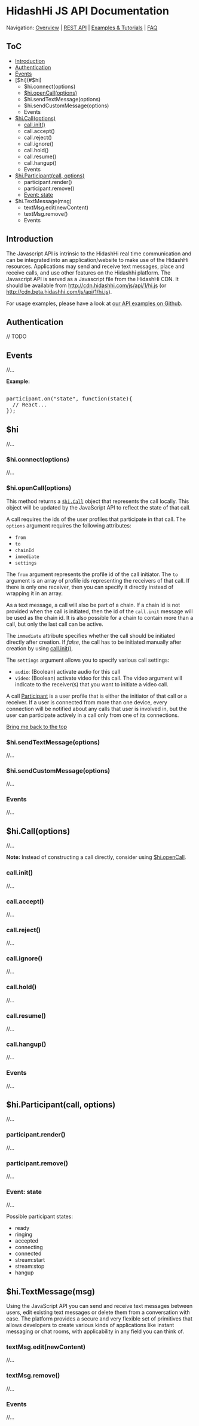 # HidashHi JS API Documentation

Navigation:
[Overview](../../overview.md) |
[REST API](../rest/README.md) |
[Examples & Tutorials](../../samples_and_how_tos.md) |
[FAQ](../../faq.md)

<a id="toc"></a>
## ToC

* [Introduction](#introduction)
* [Authentication](#authentication)
* [Events](#events)
* [$hi](#$hi)
	* $hi.connect(options)
	* [$hi.openCall(options)](#hiOpenCall)
	* $hi.sendTextMessage(options)
	* $hi.sendCustomMessage(options)
	* Events
* [$hi.Call(options)](#hiCall)
	* [call.init()](#hiCallInit)  
	* call.accept()  
	* call.reject()  
	* call.ignore()  
	* call.hold()  
	* call.resume()
	* call.hangup()
	* Events
* [$hi.Participant(call, options)](#hiParticipant)
	* participant.render()  
	* participant.remove()  
	* [Event: state](#hiParticipantEventState)
* $hi.TextMessage(msg)
	* textMsg.edit(newContent)  
	* textMsg.remove()  
	* Events 

<a id="introduction"></a>
## Introduction

The Javascript API is intrinsic to the HidashHi real time communication and can be integrated into an application/website to make use of the HidashHi resources.
Applications may send and receive text messages, place and receive calls, and use other features on the Hidashhi platform.
The Javascript API is served as a Javascript file from the HidashHi CDN. It should be available from http://cdn.hidashhi.com/js/api/1/hi.js (or http://cdn.beta.hidashhi.com/js/api/1/hi.js).

For usage examples, please have a look at [our API examples on Github](https://github.com/hidashhi/api-examples).

<a id="authentication"></a>
## Authentication ##

// TODO

<a id="events"></a>
## Events
//...

**Example:** 
<pre> 
participant.on("state", function(state){
  // React...
});
</pre>


## $hi
//...

### $hi.connect(options)
//...

<a id="hiOpenCall"></a>
### $hi.openCall(options)
This method returns a [`$hi.Call`](#hiCall) object that represents the call locally. This object will be updated by the JavaScript API to reflect the state of that call.

A call requires the ids of the user profiles that participate in that call. The `options` argument requires the following attributes:

- `from`
- `to`
- `chainId`
- `immediate`
- `settings`

The `from` argument represents the profile id of the call initiator. The `to` argument is an array of profile ids representing the receivers of that call. If there is only one receiver, then you can specify it directly instead of wrapping it in an array. 

As a text message, a call will also be part of a chain. If a chain id is not provided when the call is initiated, then the id of the `call.init` message will be used as the chain id. It is also possible for a chain to contain more than a call, but only the last call can be active.

The `immediate` attribute specifies whether the call should be initiated directly after creation. If _false_, the call has to be initiated manually after creation by using [call.init()](#hiCallInit).

The `settings` argument allows you to specify various call settings:

- `audio`: (Boolean) activate audio for this call
- `video`: (Boolean) activate video for this call. The video argument will indicate to the receiver(s) that you want to initiate a video call.

A call [Participant](#hiParticipant) is a user profile that is either the initiator of that call or a receiver. If a user is connected from more than one device, every connection will be notified about any calls that user is involved in, but the user can participate actively in a call only from one of its connections.  


[Bring me back to the top](#toc)

### $hi.sendTextMessage(options)
//...

### $hi.sendCustomMessage(options)
//...

### Events
//...

<a id="hiCall"></a>
## $hi.Call(options)
//... 

**Note:** Instead of constructing a call directly, consider using [$hi.openCall](#hiOpenCall).  

<a id="hiCallInit"></a>
### call.init()  
//...

### call.accept()  
//...

### call.reject()  
//...

### call.ignore()  
//...

### call.hold()  
//...

### call.resume()
//...

### call.hangup()
//...

### Events
//...

<a id="hiParticipant"></a>
## $hi.Participant(call, options)
//...

### participant.render()  
//...

### participant.remove()
//...

<a id="hiParticipantEvents"></a>
### Event: state
//...

Possible participant states:  

* ready  
* ringing  
* accepted  
* connecting  
* connected  
* stream:start  
* stream:stop  
* hangup  

## $hi.TextMessage(msg)
Using the JavaScript API you can send and receive text messages
between users, edit existing text messages or delete them from a conversation with ease. The platform provides a secure and very flexible set of primitives that allows developers to create various kinds of applications like instant messaging or chat rooms, with applicability in any field you can think of.

### textMsg.edit(newContent)  
//...

### textMsg.remove()  
//...

### Events 
//...
